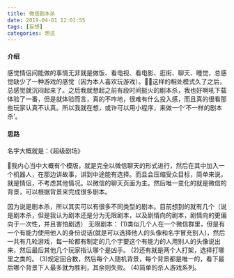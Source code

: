 ```yaml
---
title: 微信剧本杀
date: 2019-04-01 12:01:55
tags: [妄想]
categories: 想法
---
```

#### 介绍
感觉情侣间能做的事情无非就是做饭、看电视、看电影、逛街、聊天、睡觉，总感觉缺少了一种游戏的感觉（因为本人喜欢玩游戏）。这样的相处模式久了之后，总感觉就沉闷起来了。之后我就想起之前有段时间挺火的剧本杀，我也好啊吼下载体验了一番，但是就体验而言，真的不咋地，很难有什么投入感，而且真的很看那些玩家认真不认真。所以我就在想，或许可以用小程序，来做一个‘不一样的剧本杀’。

#### 思路
名字大概就是：《超级剧场》

我内心当中大概有个模版，就是完全以微信聊天的形式进行，然后在其中加入一个机器人，在那边讲故事，讲到中途能有选择。而且会压缩受众目标，简单来说，就是情侣，不考虑其他情况。以微信的聊天页面为主。然后唯一变化的就是微信的背景，可以根据背景来完成很多剧本。

因为说是剧本杀，所以其实可以有很多不同类型的剧本。目前想到的就有几个（说是剧本杀，但是我认为剧本还是分为无限剧本，以及剧情向的剧本，剧情向的更偏向于一次性，并且害怕剧透）
无限剧本：
(1)类似几个人在一个微信群里，但是有一个有能力使用他人的身份说话(就是可以选择他人的头像和名字冒充别人)，然后一共有几轮游戏，每一轮都有制定的几个字要这个有能力的人用别人的头像说出来，然后最后其他几个玩家指认哪个是凶手。
(2)还有就是两个人打架，选择打哪里之类的。
(3)规定回合数，然后每个人随机背景，每个背景都是唯一的，看下最后哪个背景下人最多就为胜利，其余则失败。
(4)简单的杀人游戏系列。
